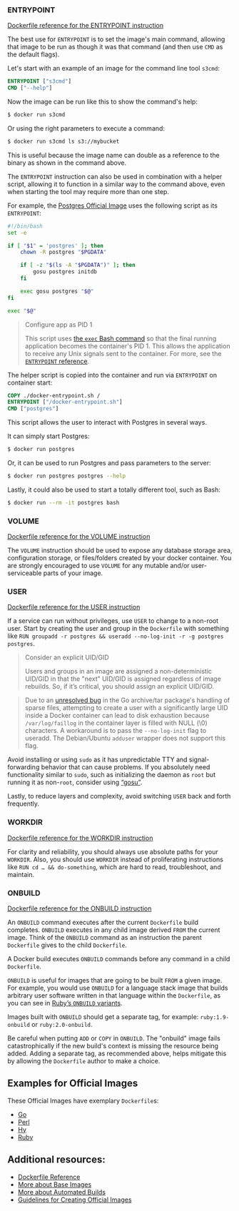 ### ENTRYPOINT

[Dockerfile reference for the ENTRYPOINT instruction](../../engine/reference/builder.md#entrypoint)

The best use for `ENTRYPOINT` is to set the image's main command, allowing that
image to be run as though it was that command (and then use `CMD` as the
default flags).

Let's start with an example of an image for the command line tool `s3cmd`:

```dockerfile
ENTRYPOINT ["s3cmd"]
CMD ["--help"]
```

Now the image can be run like this to show the command's help:

```bash
$ docker run s3cmd
```

Or using the right parameters to execute a command:

```bash
$ docker run s3cmd ls s3://mybucket
```

This is useful because the image name can double as a reference to the binary as
shown in the command above.

The `ENTRYPOINT` instruction can also be used in combination with a helper
script, allowing it to function in a similar way to the command above, even
when starting the tool may require more than one step.

For example, the [Postgres Official Image](https://hub.docker.com/_/postgres/)
uses the following script as its `ENTRYPOINT`:

```bash
#!/bin/bash
set -e

if [ "$1" = 'postgres' ]; then
    chown -R postgres "$PGDATA"

    if [ -z "$(ls -A "$PGDATA")" ]; then
        gosu postgres initdb
    fi

    exec gosu postgres "$@"
fi

exec "$@"
```

> Configure app as PID 1
>
> This script uses [the `exec` Bash command](http://wiki.bash-hackers.org/commands/builtin/exec)
> so that the final running application becomes the container's PID 1. This
> allows the application to receive any Unix signals sent to the container.
> For more, see the [`ENTRYPOINT` reference](../../engine/reference/builder.md#entrypoint).

The helper script is copied into the container and run via `ENTRYPOINT` on
container start:

```dockerfile
COPY ./docker-entrypoint.sh /
ENTRYPOINT ["/docker-entrypoint.sh"]
CMD ["postgres"]
```

This script allows the user to interact with Postgres in several ways.

It can simply start Postgres:

```bash
$ docker run postgres
```

Or, it can be used to run Postgres and pass parameters to the server:

```bash
$ docker run postgres postgres --help
```

Lastly, it could also be used to start a totally different tool, such as Bash:

```bash
$ docker run --rm -it postgres bash
```


### VOLUME

[Dockerfile reference for the VOLUME instruction](../../engine/reference/builder.md#volume)

The `VOLUME` instruction should be used to expose any database storage area,
configuration storage, or files/folders created by your docker container. You
are strongly encouraged to use `VOLUME` for any mutable and/or user-serviceable
parts of your image.

### USER

[Dockerfile reference for the USER instruction](../../engine/reference/builder.md#user)

If a service can run without privileges, use `USER` to change to a non-root
user. Start by creating the user and group in the `Dockerfile` with something
like `RUN groupadd -r postgres && useradd --no-log-init -r -g postgres postgres`.

> Consider an explicit UID/GID
>
> Users and groups in an image are assigned a non-deterministic UID/GID in that
> the "next" UID/GID is assigned regardless of image rebuilds. So, if it’s
> critical, you should assign an explicit UID/GID.

> Due to an [unresolved bug](https://github.com/golang/go/issues/13548) in the
> Go archive/tar package's handling of sparse files, attempting to create a user
> with a significantly large UID inside a Docker container can lead to disk
> exhaustion because `/var/log/faillog` in the container layer is filled with
> NULL (\0) characters. A workaround is to pass the `--no-log-init` flag to
> useradd. The Debian/Ubuntu `adduser` wrapper does not support this flag.

Avoid installing or using `sudo` as it has unpredictable TTY and
signal-forwarding behavior that can cause problems. If you absolutely need
functionality similar to `sudo`, such as initializing the daemon as `root` but
running it as non-`root`, consider using [“gosu”](https://github.com/tianon/gosu).

Lastly, to reduce layers and complexity, avoid switching `USER` back and forth
frequently.

### WORKDIR

[Dockerfile reference for the WORKDIR instruction](../../engine/reference/builder.md#workdir)

For clarity and reliability, you should always use absolute paths for your
`WORKDIR`. Also, you should use `WORKDIR` instead of  proliferating instructions
like `RUN cd … && do-something`, which are hard to read, troubleshoot, and
maintain.

### ONBUILD

[Dockerfile reference for the ONBUILD instruction](../../engine/reference/builder.md#onbuild)

An `ONBUILD` command executes after the current `Dockerfile` build completes.
`ONBUILD` executes in any child image derived `FROM` the current image.  Think
of the `ONBUILD` command as an instruction the parent `Dockerfile` gives
to the child `Dockerfile`.

A Docker build executes `ONBUILD` commands before any command in a child
`Dockerfile`.

`ONBUILD` is useful for images that are going to be built `FROM` a given
image. For example, you would use `ONBUILD` for a language stack image that
builds arbitrary user software written in that language within the
`Dockerfile`, as you can see in [Ruby’s `ONBUILD` variants](https://github.com/docker-library/ruby/blob/c43fef8a60cea31eb9e7d960a076d633cb62ba8d/2.4/jessie/onbuild/Dockerfile).

Images built with `ONBUILD` should get a separate tag, for example:
`ruby:1.9-onbuild` or `ruby:2.0-onbuild`.

Be careful when putting `ADD` or `COPY` in `ONBUILD`. The "onbuild" image
fails catastrophically if the new build's context is missing the resource being
added. Adding a separate tag, as recommended above, helps mitigate this by
allowing the `Dockerfile` author to make a choice.

## Examples for Official Images

These Official Images have exemplary `Dockerfile`s:

* [Go](https://hub.docker.com/_/golang/)
* [Perl](https://hub.docker.com/_/perl/)
* [Hy](https://hub.docker.com/_/hylang/)
* [Ruby](https://hub.docker.com/_/ruby/)

## Additional resources:

* [Dockerfile Reference](../../engine/reference/builder.md)
* [More about Base Images](baseimages.md)
* [More about Automated Builds](../../docker-hub/builds/index.md)
* [Guidelines for Creating Official Images](../../docker-hub/official_images.md)

